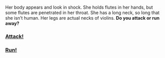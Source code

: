 Her body appears and look in shock. She holds flutes in her hands, but some flutes are penetrated in her throat. She has a long neck, so long that she isn’t human.  Her legs are actual necks of violins. **Do you attack or run away?**

### [Attack!](attack.md)
### [Run!](continue-running.md)
